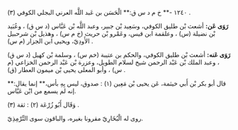 ١٢٤٠ -** خ م د س ق:** الْحَسَن بن عَبد اللَّه العرني البجلي الكوفي (٣) .

**رَوَى عَن:** أشعث بْن طليق الكوفي، وسَعِيد بْن جبير، وعبد اللَّه بْن عَبَّاس (د س ق) ، وعُبَيد بْن نضيلة (س) ، وعلقمة ابن قيس، وعَمْرو بْن حريث (خ م س) ، وهذيل بْن شرحبيل الأَودِيّ، ويحيى ابن الجزار (م س) .

**رَوَى عَنه:** أشعث بْن طليق الكوفي، والحكم بن عتيبة (خم س) ، وسلمة بْن كهيل (د س ق) ، وعبد الملك بْن عَبْد الرحمن شيخ لسلام الطويل، وعزرة بْن عَبْد الرحمن الخزاعي (م س) ، وأبو المعلى يحيى بْن ميمون العطار (ق) .

قال أبو بكر بْن أَبي خيثمة، عَن يحيى بْن مَعِين (١) : صدوق، ليس بِهِ بأس،** إنما يقال:** إنه لم يسمع من ابْن عَبَّاس.

وَقَال أَبُو زُرْعَة (٢) : ثقة (٣) .

روى له الْبُخَارِيّ مقرونا بغيره، والباقون سوى التِّرْمِذِيّ.